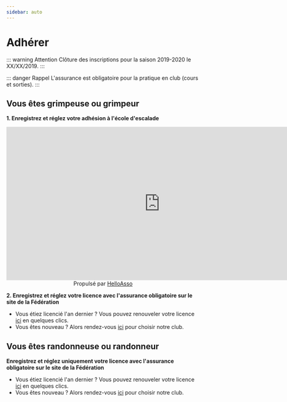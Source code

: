 ```yaml
---
sidebar: auto
---
```


# Adhérer

::: warning Attention
Clôture des inscriptions pour la saison 2019-2020 le XX/XX/2019.
:::

::: danger Rappel
L'assurance est obligatoire pour la pratique en club (cours et sorties).
:::

## Vous êtes grimpeuse ou grimpeur

**1. Enregistrez et réglez votre adhésion à l'école d'escalade**

<iframe id="haWidget" allowtransparency="true" src="https://www.helloasso.com/associations/club-nature-aventure/adhesions/ecole-d-escalade/widget-vignette-horizontale" style="width:800px;height:400px;border:none;"></iframe><div style="width:100%;text-align:center;">Propulsé par <a href="https://www.helloasso.com" rel="nofollow">HelloAsso</a></div>

**2. Enregistrez et réglez votre licence avec l'assurance obligatoire sur le site de la Fédération**
  * Vous étiez licencié l'an dernier ? Vous pouvez renouveler votre licence [ici](https://extranet-clubalpin.com/renouveler/) en quelques clics.
  * Vous êtes nouveau ? Alors rendez-vous [ici](https://extranet-clubalpin.com/app/webeff/we_crv2_step01.php?IDCLUB=1141&Hchk=D94fh5Ugroz23RJdSDG5gs45SU55bL) pour choisir notre club.

## Vous êtes randonneuse ou randonneur

**Enregistrez et réglez uniquement votre licence avec l'assurance obligatoire sur le site de la Fédération**
  * Vous étiez licencié l'an dernier ? Vous pouvez renouveler votre licence [ici](https://extranet-clubalpin.com/renouveler/) en quelques clics.
  * Vous êtes nouveau ? Alors rendez-vous [ici](https://extranet-clubalpin.com/app/webeff/we_crv2_step01.php?IDCLUB=1141&Hchk=D94fh5Ugroz23RJdSDG5gs45SU55bL) pour choisir notre club.